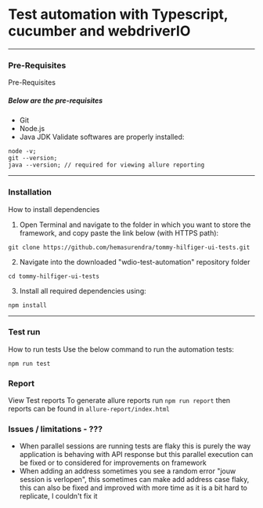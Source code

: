 # Test automation with Typescript, cucumber and webdriverIO

***
### Pre-Requisites

Pre-Requisites
##### Below are the pre-requisites
* Git
* Node.js
* Java JDK
Validate softwares are properly installed:
```shell
node -v;
git --version;
java --version; // required for viewing allure reporting
```

***
### Installation

How to install dependencies
1. Open Terminal and navigate to the folder in which you want to store the
framework, and copy paste the link below (with HTTPS path):
```shell
git clone https://github.com/hemasurendra/tommy-hilfiger-ui-tests.git
```
2. Navigate into the downloaded "wdio-test-automation" repository folder
```shell
cd tommy-hilfiger-ui-tests
```

3. Install all required dependencies using:
```shell
npm install
```

***
### Test run

How to run tests
Use the below command to run the automation tests:
```shell
npm run test
```

### Report

View Test reports
To generate allure reports run `npm run report` then reports can be found in
`allure-report/index.html`

### Issues / limitations - ???
* When parallel sessions are running tests are flaky this is purely the way
application is behaving with API response but this parallel execution can be fixed
or to considered for improvements on framework
* When adding an address sometimes you see a random error "jouw session is
verlopen", this sometimes can make add address case flaky, this can also be fixed
and improved with more time as it is a bit hard to replicate, I couldn't fix it
